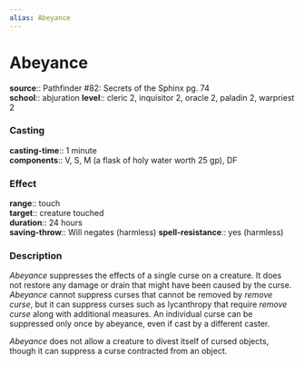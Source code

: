 ```yaml
---
alias: Abeyance
---
```


# Abeyance 

**source**:: Pathfinder \#82: Secrets of the Sphinx pg. 74  
**school**:: abjuration
**level**:: cleric 2, inquisitor 2, oracle 2, paladin 2, warpriest 2

### Casting 

**casting-time**:: 1 minute  
**components**:: V, S, M (a flask of holy water worth 25 gp), DF

### Effect 

**range**:: touch  
**target**:: creature touched  
**duration**:: 24 hours  
**saving-throw**:: Will negates (harmless)
**spell-resistance**:: yes (harmless)

### Description 

*Abeyance* suppresses the effects of a single curse on a creature. It does not restore any damage or drain that might have been caused by the curse. *Abeyance* cannot suppress curses that cannot be removed by *remove curse*, but it can suppress curses such as lycanthropy that require *remove curse* along with additional measures. An individual curse can be suppressed only once by abeyance, even if cast by a different caster.  
  
*Abeyance* does not allow a creature to divest itself of cursed objects, though it can suppress a curse contracted from an object.
